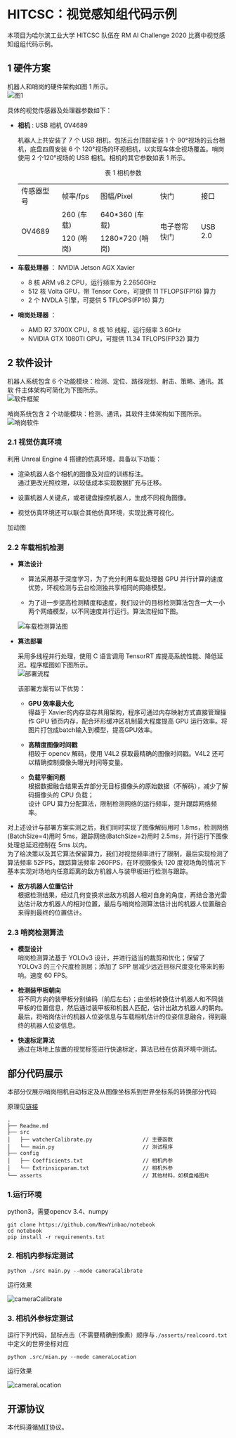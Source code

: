 <!--
 * @Author: your name
 * @Date: 2020-08-01 08:51:28
 * @LastEditTime: 2020-08-24 21:40:09
 * @LastEditors: Please set LastEditors
 * @Description: In User Settings Edit
 * @FilePath: ./README.md
-->


# HITCSC：视觉感知组代码示例

<tab>本项目为哈尔滨工业大学 HITCSC 队伍在 RM AI Challenge 2020 比赛中视觉感知组组代码示例。

## 1 硬件方案  

机器人和哨岗的硬件架构如图 1 所示。  
![图1](./fig/总体硬件框架.png)  

具体的视觉传感器及处理器参数如下：  

- **相机** : USB 相机 OV4689  

    机器人上共安装了 7 个 USB 相机，包括云台顶部安装 1 个 90°视场的云台相机，底盘四周安装 6 个 120°视场的环视相机，以实现车体全视场覆盖。哨岗使用 2 个120°视场的 USB 相机。相机的其它参数如表 1 所示。  

    <p align="center">表 1 相机参数</p>
    <table align="center">
        <tr>
            <td>传感器型号</td>
            <td>帧率/fps</td>
            <td>图幅/Pixel</td>
            <td>快门</td>
            <td>接口</td>
        </tr>
        <tr>
            <td rowspan="2">OV4689</td>
            <td>260 (车载)</td>
            <td>640*360 (车载)</td>
            <td rowspan="2">电子卷帘快门</td>
            <td rowspan="2">USB 2.0</td>
        </tr>
        <tr>
            <td>120 (哨岗)</td>
            <td>1280*720 (哨岗)</td>
        </tr>
    </table>
    
- **车载处理器** ： NVIDIA Jetson AGX Xavier
    * 8 核 ARM v8.2 CPU，运行频率为 2.2656GHz
    * 512 核 Volta GPU，带 Tensor Core，可提供 11 TFLOPS(FP16) 算力
    * 2 个 NVDLA 引擎，可提供 5 TFLOPS(FP16) 算力
- **哨岗处理器** ：  
    * AMD R7 3700X CPU，8 核 16 线程，运行频率 3.6GHz
    * NVIDIA GTX 1080TI GPU，可提供 11.34 TFLOPS(FP32) 算力

## 2 软件设计  
机器人系统包含 6 个功能模块：检测、定位、路径规划、射击、策略、通讯。其软 件主体架构可简化为下图所示。  
![软件框架](./fig/软件总体框架.png)  

哨岗系统包含 2 个功能模块：检测、通讯，其软件主体架构如下图所示。 
![哨岗软件](./fig/哨岗软件.png)  

### 2.1 视觉仿真环境  

利用 Unreal Engine 4 搭建的仿真环境，具备以下功能：  

- 渲染机器人各个相机的图像及对应的训练标注。  
通过更改光照纹理，以较低成本实现数据扩充与迁移。  

- 设置机器人关键点，或者键盘操控机器人，生成不同视角图像。  

- 视觉仿真环境还可以联合其他仿真环境，实现比赛可视化。  

加动图


### 2.2 车载相机检测  

- **算法设计**
   * 算法采用基于深度学习，为了充分利用车载处理器 GPU 并行计算的速度优势，环视检测与云台检测独共享相同的网络模型。  

   * 为了进一步提高检测精度和速度，我们设计的目标检测算法包含一大一小两个网络模型，以不同速度并行运行。算法流程如下图。

    ![车载检测算法图](./fig/车载检测算法两步.png)  
   
* **算法部署**  

    采用多线程并行处理，使用 C 语言调用 TensorRT 库提高系统性能、降低延迟。程序框图如下图所示。  
    ![部署流程](./fig/车载算法部署.png)  

    该部署方案有以下优势：  

    * **GPU 效率最大化**  
    得益于 Xavier的内存显存共用架构，程序可通过内存映射方式直接管理操作 GPU 锁页内存，配合环形缓冲区机制最大程度提高 GPU 运行效率。将图片打包成batch输入到模型，提高GPU效率。

    * **高精度图像时间戳**  
    相较于 opencv 解码，使用 V4L2 获取最精确的图像时间戳。V4L2 还可以精确控制摄像头曝光时间等变量。  

    * **负载平衡问题**  
    根据数据融合结果丢弃部分无目标摄像头的原始数据（不解码），减少了解码摄像头的 CPU 负载；  
    设计 GPU 算力分配算法，限制检测网络的运行频率，提升跟踪网络频率。  

对上述设计与部署方案实测之后，我们同时实现了图像解码用时 1.8ms，检测网络 (BatchSize=4)用时 5ms，跟踪网络(BatchSize=2)用时 2.5ms，并行运行下图像处理总延迟控制在 5ms 以内。  
为了给决策以及其它算法保留算力，我们对视觉频率进行了限制，最后实现检测了算法频率 52FPS，跟踪算法频率 260FPS，在环视摄像头 120 度视场角的情况下基本实现对场地内任意距离的敌方机器人与装甲板进行检测与跟踪。  

* **敌方机器人位置估计**  
根据检测结果，经过几何变换求出敌方机器人相对自身的角度，再结合激光雷达估计敌方机器人的相对位置，最后与哨岗检测算法估计出的机器人位置融合来得到最终的位置估计。  

### 2.3 哨岗检测算法  

- **模型设计**  
哨岗检测算法基于 YOLOv3 设计，并进行适当的裁剪和优化；保留了 YOLOv3 的三个尺度检测层；添加了 SPP 层减少远近目标尺度变化带来的影响。速度 60 FPS。  

- **检测装甲板朝向**  
将不同方向的装甲板分别编码（前后左右）；由坐标转换估计机器人和不同装甲板的位置信息，然后通过装甲板和机器人匹配，估计出敌方机器人的朝向。最后，将哨岗估计的机器人位姿信息与车载相机估计的位姿信息融合，得到最终的机器人位姿信息。

- **快速标定算法**  
通过在场地上放置的视觉标签进行快速标定，算法已经在仿真环境中测试。

## 部分代码展示  

本部分仅展示哨岗相机自动标定及从图像坐标系到世界坐标系的转换部分代码 

原理见[链接](https://docs.opencv.org/2.4/modules/calib3d/doc/camera_calibration_and_3d_reconstruction.html#double%20calibrateCamera(InputArrayOfArrays%20objectPoints,%20InputArrayOfArrays%20imagePoints,%20Size%20imageSize,%20InputOutputArray%20cameraMatrix,%20InputOutputArray%20distCoeffs,%20OutputArrayOfArrays%20rvecs,%20OutputArrayOfArrays%20tvecs,%20int%20flags,%20TermCriteria%20criteria))

```
.
├── Readme.md
├── src                         
│   ├── watcherCalibrate.py                // 主要函数
│   └── main.py                            // 测试程序
├── config
│   ├── Coefficients.txt                   // 相机内参
│   └── Extrinsicparam.txt                 // 相机外参
└── asserts                                // 其他材料，如棋盘格图片
```

### 1.运行环境  

python3，需要opencv 3.4、numpy  

```
git clone https://github.com/NewYinbao/notebook
cd notebook
pip install -r requirements.txt
```  

### 2. 相机内参标定测试

```
python ./src main.py --mode cameraCalibrate
```

运行效果

![cameraCalibrate](./fig/测试_哨岗内参标定_Trim.gif)

### 3. 相机外参标定测试  

运行下列代码，鼠标点击（不需要精确到像素）顺序与```./asserts/realcoord.txt```中定义的世界坐标对应
```
python .src/mian.py --mode cameraLocation
```

运行效果  

![cameraLocation](./fig/测试_哨岗相机外参标定_Trim.gif)

## 开源协议

本代码遵循[MIT](https://choosealicense.com/licenses/mit/)协议。  